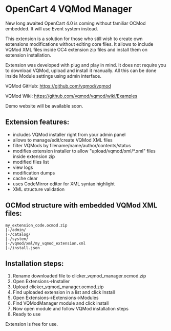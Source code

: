 # OpenCart 4 VQMod Manager

New long awaited OpenCart 4.0 is coming without familiar OCMod embedded.
It will use Event system instead.

This extension is a solution for those who still wish to create own extensions modifications without editing core files.
It allows to include VQMod XML files inside OC4 extension zip files and install them on extension installation.

Extension was developed with plug and play in mind. It does not require you to download VQMod, upload and install it manually.
All this can be done inside Module settings using admin interface.

VQMod GitHub: https://github.com/vqmod/vqmod

VQMod Wiki: https://github.com/vqmod/vqmod/wiki/Examples

Demo website will be available soon.

## Extension features:
- includes VQMod installer right from your admin panel
- allows to manage/edit/create VQMod XML files
- filter VQMods by filename/name/author/contents/status
- modifies extension installer to allow "upload/vqmod/xml/*.xml" files inside extension zip
- modified files list
- view logs
- modification dumps
- cache clear
- uses CodeMirror editor for XML syntax highlight
- XML structure validation

## OCMod structure with embedded VQMod XML files:
```
my_extension_code.ocmod.zip
|-/admin/
|-/catalog/
|-/system/
|-/vqmod/xml/my_vqmod_extension.xml
|-/install.json
```

## Installation steps:
1. Rename downloaded file to clicker_vqmod_manager.ocmod.zip
2. Open Extensions->Installer
3. Upload clicker_vqmod_manager.ocmod.zip
4. Find uploaded extension in a list and click Install
5. Open Extensions->Extensions->Modules
6. Find VQModManager module and click install
7. Now open module and follow VQMod installation steps
8. Ready to use

Extension is free for use.
